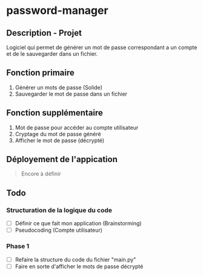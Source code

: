 # password-manager

## Description - Projet
Logiciel qui permet de générer un mot de passe correspondant a un compte et de le sauvegarder dans un fichier. 

## Fonction primaire
1. Générer un mots de passe (Solide)
2. Sauvegarder le mot de passe dans un fichier

## Fonction supplémentaire
1. Mot de passe pour accéder au compte utilisateur
2. Cryptage du mot de passe généré
3. Afficher le mot de passe (décrypté)

## Déployement de l'appication
> Encore à définir

## Todo
### Structuration de la logique du code
- [ ] Définir ce que fait mon application (Brainstorming)
- [ ] Pseudocoding (Compte utilisateur)

### Phase 1
- [ ] Refaire la structure du code du fichier "main.py"
- [ ] Faire en sorte d'afficher le mots de passe décrypté